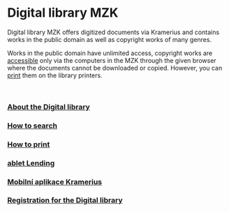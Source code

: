 # Digital library MZK

Digital library MZK offers digitized documents via Kramerius and contains works in the public domain as well as copyright works of many genres.

Works in the public domain have unlimited access, copyright works are [accessible](/cs/digitalni-knihovna) only via the computers in the MZK through the given browser where the documents cannot be downloaded or copied.
However, you can [print](/cs/jak-tisknout) them on the library printers.


<br>
   
### [About the Digital library](/cs/o-digitalni-knihovne)
### [How to search](/cs/jak-hledat)
### [How to print](/cs/jak-tisknout)
### [ablet Lending](/cs/tablety)
### [Mobilní aplikace Kramerius](/cs/mobilni-aplikace-kramerius)
### [Registration for the Digital library](/cs/registrace-a-oblibene)
